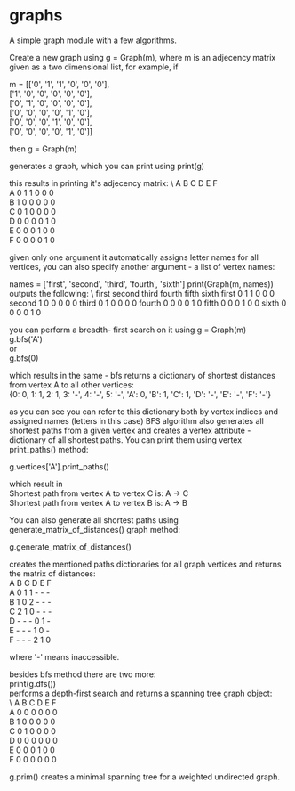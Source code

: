 # graphs
A simple graph module with a few algorithms.

Create a new graph using g = Graph(m), where m is an adjecency matrix given as a two dimensional list, for example, if

m = [['0', '1', '1', '0', '0', '0'],  
 ['1', '0', '0', '0', '0', '0'],  
 ['0', '1', '0', '0', '0', '0'],  
 ['0', '0', '0', '0', '1', '0'],  
 ['0', '0', '0', '1', '0', '0'],  
 ['0', '0', '0', '0', '1', '0']]  

then
g = Graph(m)

generates a graph, which you can print using
print(g)

this results in printing it's adjecency matrix:
\ A B C D E F  
A 0 1 1 0 0 0  
B 1 0 0 0 0 0  
C 0 1 0 0 0 0  
D 0 0 0 0 1 0  
E 0 0 0 1 0 0  
F 0 0 0 0 1 0  

given only one argument it automatically assigns letter names for all vertices, you can also specify another argument - a list of vertex names:

names = ['first', 'second', 'third', 'fourth', 'sixth']
print(Graph(m, names))
outputs the following:
\ first second third fourth fifth sixth
first 0 1 1 0 0 0
second 1 0 0 0 0 0
third 0 1 0 0 0 0
fourth 0 0 0 0 1 0
fifth 0 0 0 1 0 0
sixth 0 0 0 0 1 0


you can perform a breadth- first search on it using
g = Graph(m)  
g.bfs('A')  
or  
g.bfs(0)  

which results in the same - bfs returns a dictionary of shortest distances from vertex A to all other vertices:  
{0: 0, 1: 1, 2: 1, 3: '-', 4: '-', 5: '-', 'A': 0, 'B': 1, 'C': 1, 'D': '-', 'E': '-', 'F': '-'}  

as you can see you can refer to this dictionary both by vertex indices and assigned names (letters in this case)
BFS algorithm also generates all shortest paths from a given vertex and creates a vertex attribute - dictionary of all shortest paths. You can print them using vertex print_paths() method:  

g.vertices['A'].print_paths()  

which result in  
Shortest path from vertex A to vertex C is: A -> C  
Shortest path from vertex A to vertex B is: A -> B  

You can also generate all shortest paths using generate_matrix_of_distances() graph method:  

g.generate_matrix_of_distances()  

creates the mentioned paths dictionaries for all graph vertices and returns the matrix of distances:  
  A B C D E F  
A 0 1 1 - - -  
B 1 0 2 - - -  
C 2 1 0 - - -  
D - - - 0 1 -  
E - - - 1 0 -  
F - - - 2 1 0  

where '-' means inaccessible.  

besides bfs method there are two more:  
print(g.dfs())  
performs a depth-first search and returns a spanning tree graph object:  
\ A B C D E F  
A 0 0 0 0 0 0  
B 1 0 0 0 0 0  
C 0 1 0 0 0 0  
D 0 0 0 0 0 0  
E 0 0 0 1 0 0  
F 0 0 0 0 0 0  

g.prim() creates a minimal spanning tree for a weighted undirected graph.  
